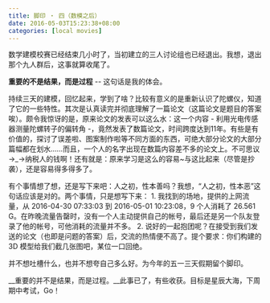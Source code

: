 ```yaml
---
title: 脚印 ‧ 四（数模之后）
date: 2016-05-03T15:23:38+08:00
categories: [local movies]
---
```


数学建模校赛已经结束几小时了，当初建立的三人讨论组也已经退出。我想，退出那个九人群后，这事就算收尾了。

__重要的不是结果，而是过程__ -- 这句话是我的体会。

持续三天的建模，回忆起来，学到了啥？比较有意义的是重新认识了陀螺仪，知道了它的一些特性。其次是认真读完并彻底理解了一篇论文（这篇论文是题目的答案唉）。颇令我惊讶的是，原来论文的发表可以这么水：这一个内容 - 利用光电传感器测量陀螺转子的偏转角 -，竟然发表了数篇论文，时间跨度达到11年。有些是有价值的，探讨了误差啦、图案制作啦等不同方面的东西，可绝大部分论文的大部分篇幅都在划水……而且，一个人的名字出现在数篇内容差不多的论文上。不可思议→_→纳税人的钱啊！还有就是：原来学习是这么的容易~与这比起来（尽管是抄袭），还是容易得多得多了。

有个事情想了想，还是写下来吧：人之初，性本善吗？我想，“人之初，性本恶”这句话应该是对的。两个事情，只是想写下来： 1. 我找到的场地，提供的上网流量，从 2016-04-30 07:33:03 到 2016-05-01 10:23:08，9 个人消耗了 26.561 G。在昨晚流量告罄时，没有一个人主动提供自己的帐号，最后还是另一个队友登录了他的帐号，可他消耗的流量并不多。 2. 说好的一起抱团呢？在接受到我们发送的论文（也即是问题的答案）后，交流的热情便不高了。提个要求：你们构建的 3D 模型给我们截几张图吧，某位一口回绝。

并不想吐槽什么，也并不想夸自己多么好。为今年的五一三天假期留个脚印。

__重要的并不是结果，而是过程。__此事已了，有些收获。目标是星辰大海，下周期中考试，Go！
